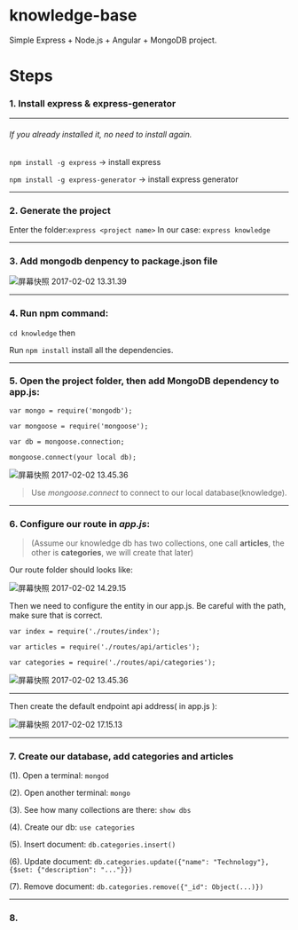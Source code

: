 # knowledge-base

Simple Express + Node.js + Angular + MongoDB project.

# Steps
### 1. Install express & express-generator
-------
###### If you already installed it, no need to install again.
`npm install -g express` -> install express

`npm install -g express-generator` -> install express generator

-------
### 2. Generate the project
Enter the folder:`express <project name>`
In our case: `express knowledge`

-------

### 3. Add mongodb denpency to package.json file
![屏幕快照 2017-02-02 13.31.39](https://cloud.githubusercontent.com/assets/12025010/22573544/16ab15b0-e96f-11e6-906a-bc505f3ba3d4.png)


-------
### 4. Run npm command:
`cd knowledge` then

Run `npm install` install all the dependencies.


-------
### 5. Open the project folder, then add MongoDB dependency to app.js:
`var mongo = require('mongodb');`

`var mongoose = require('mongoose');`

 `var db = mongoose.connection;`
 
 `mongoose.connect(your local db);` 
 
![屏幕快照 2017-02-02 13.45.36](https://cloud.githubusercontent.com/assets/12025010/22573561/32f7a0e4-e96f-11e6-955c-bd9be3f42cc3.png)

>  Use _mongoose.connect_ to connect to our local database(knowledge).

-------

### 6. Configure our route in _app.js_:
> (Assume our knowledge db has two collections, one call **articles**, the other is **categories**, we will create that later)

Our route folder should looks like:

![屏幕快照 2017-02-02 14.29.15](https://cloud.githubusercontent.com/assets/12025010/22573572/418f8522-e96f-11e6-80f7-4f8873fc09fc.png)

Then we need to configure the entity in our app.js. Be careful with the path, make sure that is correct.

`var index = require('./routes/index');`

`var articles = require('./routes/api/articles');`

`var categories = require('./routes/api/categories');`


![屏幕快照 2017-02-02 13.45.36](https://cloud.githubusercontent.com/assets/12025010/22573561/32f7a0e4-e96f-11e6-955c-bd9be3f42cc3.png)

-------
Then create the default endpoint api address( in app.js ):

![屏幕快照 2017-02-02 17.15.13](media/14860564398265/%E5%B1%8F%E5%B9%95%E5%BF%AB%E7%85%A7%202017-02-02%2017.15.13.png)

-------


### 7. Create our database, add categories and articles

(1). Open a terminal: `mongod`

(2). Open another terminal: `mongo`

(3). See how many collections are there: `show dbs`

(4). Create our db: `use categories`

(5). Insert document: `db.categories.insert()`

(6). Update document: `db.categories.update({"name": "Technology"}, {$set: {"description": "..."}})` 

(7). Remove document: `db.categories.remove({"_id": Object(...)})`


-------
###  8. 


